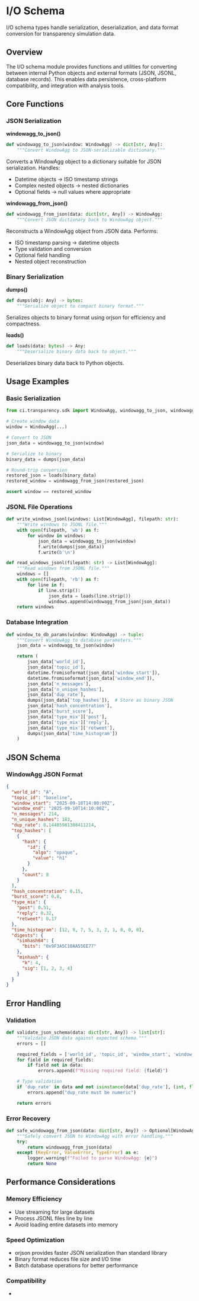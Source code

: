 # I/O Schema

I/O schema types handle serialization, deserialization, and data format conversion for transparency simulation data.

## Overview

The I/O schema module provides functions and utilities for converting between internal Python objects and external formats (JSON, JSONL, database records). This enables data persistence, cross-platform compatibility, and integration with analysis tools.

## Core Functions

### JSON Serialization

**windowagg_to_json()**
```python
def windowagg_to_json(window: WindowAgg) -> dict[str, Any]:
    """Convert WindowAgg to JSON-serializable dictionary."""
```

Converts a WindowAgg object to a dictionary suitable for JSON serialization. Handles:
- Datetime objects → ISO timestamp strings
- Complex nested objects → nested dictionaries
- Optional fields → null values where appropriate

**windowagg_from_json()**
```python
def windowagg_from_json(data: dict[str, Any]) -> WindowAgg:
    """Convert JSON dictionary back to WindowAgg object."""
```

Reconstructs a WindowAgg object from JSON data. Performs:
- ISO timestamp parsing → datetime objects
- Type validation and conversion
- Optional field handling
- Nested object reconstruction

### Binary Serialization

**dumps()**
```python
def dumps(obj: Any) -> bytes:
    """Serialize object to compact binary format."""
```

Serializes objects to binary format using orjson for efficiency and compactness.

**loads()**
```python
def loads(data: bytes) -> Any:
    """Deserialize binary data back to object."""
```

Deserializes binary data back to Python objects.

## Usage Examples

### Basic Serialization
```python
from ci.transparency.sdk import WindowAgg, windowagg_to_json, windowagg_from_json, dumps, loads

# Create window data
window = WindowAgg(...)

# Convert to JSON
json_data = windowagg_to_json(window)

# Serialize to binary
binary_data = dumps(json_data)

# Round-trip conversion
restored_json = loads(binary_data)
restored_window = windowagg_from_json(restored_json)

assert window == restored_window
```

### JSONL File Operations
```python
def write_windows_jsonl(windows: List[WindowAgg], filepath: str):
    """Write windows to JSONL file."""
    with open(filepath, 'wb') as f:
        for window in windows:
            json_data = windowagg_to_json(window)
            f.write(dumps(json_data))
            f.write(b'\n')

def read_windows_jsonl(filepath: str) -> List[WindowAgg]:
    """Read windows from JSONL file."""
    windows = []
    with open(filepath, 'rb') as f:
        for line in f:
            if line.strip():
                json_data = loads(line.strip())
                windows.append(windowagg_from_json(json_data))
    return windows
```

### Database Integration
```python
def window_to_db_params(window: WindowAgg) -> tuple:
    """Convert WindowAgg to database parameters."""
    json_data = windowagg_to_json(window)

    return (
        json_data['world_id'],
        json_data['topic_id'],
        datetime.fromisoformat(json_data['window_start']),
        datetime.fromisoformat(json_data['window_end']),
        json_data['n_messages'],
        json_data['n_unique_hashes'],
        json_data['dup_rate'],
        dumps(json_data['top_hashes']),  # Store as binary JSON
        json_data['hash_concentration'],
        json_data['burst_score'],
        json_data['type_mix']['post'],
        json_data['type_mix']['reply'],
        json_data['type_mix']['retweet'],
        dumps(json_data['time_histogram'])
    )
```

## JSON Schema

### WindowAgg JSON Format
```json
{
  "world_id": "A",
  "topic_id": "baseline",
  "window_start": "2025-09-10T14:00:00Z",
  "window_end": "2025-09-10T14:10:00Z",
  "n_messages": 214,
  "n_unique_hashes": 183,
  "dup_rate": 0.14485981308411214,
  "top_hashes": [
    {
      "hash": {
        "id": {
          "algo": "opaque",
          "value": "h1"
        }
      },
      "count": 8
    }
  ],
  "hash_concentration": 0.15,
  "burst_score": 0.8,
  "type_mix": {
    "post": 0.51,
    "reply": 0.32,
    "retweet": 0.17
  },
  "time_histogram": [12, 9, 7, 5, 3, 2, 1, 0, 0, 0],
  "digests": {
    "simhash64": {
      "bits": "0x9F3A5C10AA55EE77"
    },
    "minhash": {
      "k": 4,
      "sig": [1, 2, 3, 4]
    }
  }
}
```

## Error Handling

### Validation
```python
def validate_json_schema(data: dict[str, Any]) -> list[str]:
    """Validate JSON data against expected schema."""
    errors = []

    required_fields = ['world_id', 'topic_id', 'window_start', 'window_end']
    for field in required_fields:
        if field not in data:
            errors.append(f"Missing required field: {field}")

    # Type validation
    if 'dup_rate' in data and not isinstance(data['dup_rate'], (int, float)):
        errors.append("dup_rate must be numeric")

    return errors
```

### Error Recovery
```python
def safe_windowagg_from_json(data: dict[str, Any]) -> Optional[WindowAgg]:
    """Safely convert JSON to WindowAgg with error handling."""
    try:
        return windowagg_from_json(data)
    except (KeyError, ValueError, TypeError) as e:
        logger.warning(f"Failed to parse WindowAgg: {e}")
        return None
```

## Performance Considerations

### Memory Efficiency
- Use streaming for large datasets
- Process JSONL files line by line
- Avoid loading entire datasets into memory

### Speed Optimization
- orjson provides faster JSON serialization than standard library
- Binary format reduces file size and I/O time
- Batch database operations for better performance

### Compatibility
-
